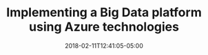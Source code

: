 ---
  title: Implementing a Big Data platform using Azure technologies
  date: 2018-02-11T12:41:05-05:00
  description: >
   Marlink is a company that provides mobile services to the maritime sector. The company accumulates huge amounts of data that needs to be analyzed to improve its services. The company needed a Big Data platform to process these volumes of data. One of Marlink's requirements was that the platform should be developed based on PAAS services, preferably with a pay-as-you-go model. My role was to design the platform, set up CI/CD, define development standards for a multidisciplinary team of 5 people, develop ELT for the Boskalis pilot and be responsible for Q&A.
  tags: 
    - Data Factory
    - Azure Data Lake gen 1
    - Data Lake Analytics
    - Logic Apps
    - Azure DevOps
    - USQL
    - Azure Data Lake Analytics
  duration: 7
  client: Marlink
  role: Data Engineer
  weight: 17
---